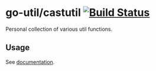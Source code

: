 # go-util/castutil [![Build Status](https://travis-ci.org/frozzare/go-util.svg?branch=master)](https://travis-ci.org/frozzare/go-util)

Personal collection of various util functions.

## Usage

See [documentation](https://godoc.org/github.com/frozzare/go-util/netutil).